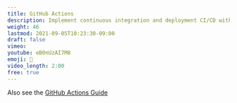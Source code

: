 ```yaml
---
title: GitHub Actions
description: Implement continuous integration and deployment CI/CD with GitHub Actions
weight: 46
lastmod: 2021-09-05T10:23:30-09:00
draft: false
vimeo:
youtube: eB0nUzAI7M8
emoji: 🦾
video_length: 2:00
free: true
---
```


Also see the [GitHub Actions Guide](/lessons/five-useful-github-actions-examples/)
